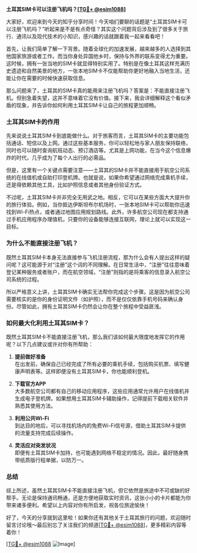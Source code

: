 **土耳其SIM卡可以注册飞机吗？[[TG💪+ @esim1088](https://t.me/s/esim1088)]**

大家好，欢迎来到今天的知乎分享时间！今天咱们要聊的话题是“土耳其SIM卡可以注册飞机吗？”听起来是不是有点奇怪？其实这个问题背后涉及到了很多关于旅行、通讯以及现代技术的小知识，感兴趣的话就跟着我一起来看看吧！

首先，让我们简单了解一下背景。随着全球化的加速发展，越来越多的人选择到其他国家旅游或者工作。而当你身处异国他乡时，保持与外界的联系变得尤为重要。这时候，拥有一张当地的SIM卡就显得特别实用了。特别是在像土耳其这样充满历史遗迹和自然美景的地方，一张本地SIM卡不仅能帮助你更好地融入当地生活，还能让你在需要的时候快速获取信息。

那么问题来了，土耳其的SIM卡真的能用来注册飞机吗？答案是：不能直接注册飞机。但别急着失望，这并不意味着它没有价值。接下来，我会详细解释这个看似矛盾的现象，并告诉你如何利用土耳其SIM卡让自己的旅程更加顺畅。

### 土耳其SIM卡的作用

先来说说土耳其SIM卡到底能做什么。对于旅客而言，土耳其SIM卡的主要功能包括通话、短信以及上网。通过这些基本服务，你可以轻松地与家人朋友保持联络，同时也可以随时查询航班动态、预订酒店等。尤其是上网功能，在当今这个信息爆炸的时代，几乎成为了每个人出行的必需品。

但是，这里有一个关键点需要注意——土耳其的SIM卡并不能直接用于航空公司系统的在线值机或自助打印登机牌。也就是说，如果你希望通过网络完成乘机手续，还是得依赖其他工具，比如护照信息或者其他身份验证方式。

不过呢，土耳其SIM卡并非完全无用武之地。相反，它可以在某些方面大大提升你的旅行体验。例如，当你抵达伊斯坦布尔机场时，一张本地SIM卡可以帮助你迅速找到Wi-Fi热点，或者通过地图应用规划路线。此外，许多航空公司现在都支持通过手机应用程序办理值机，只要你的设备能够连接互联网，理论上就可以实现这一目标。

### 为什么不能直接注册飞机？

既然土耳其SIM卡本身无法直接参与飞机注册流程，那为什么会有人提出这样的疑问呢？这可能源于对“注册”这个词的不同理解。在日常生活中，“注册”往往意味着登记某种服务或者账户，而在航空领域，“注册”则指的是将乘客的信息录入航空公司系统的过程。

所以严格意义上讲，土耳其SIM卡确实无法帮你完成这个步骤。这是因为航空公司需要核实的是你的身份证明文件（如护照），而不是仅仅依靠手机号码来确认身份。尽管如此，拥有土耳其SIM卡仍然会让你在整个旅程中受益匪浅。

### 如何最大化利用土耳其SIM卡？

既然土耳其SIM卡不能直接注册飞机，那么我们该如何最大限度地发挥它的作用呢？以下几点建议或许对你有所帮助：

1. **提前做好准备**  
   在出发前，确保自己已经完成了所有必要的乘机手续，包括购买机票、填写健康声明表等。这样即便没有土耳其SIM卡，你也能顺利登机。

2. **下载官方APP**  
   大多数航空公司都有自己的移动应用程序，这些应用通常允许用户在线值机并生成电子登机牌。如果想用土耳其SIM卡辅助操作，记得提前下载相关软件并熟悉其使用方法。

3. **利用公共Wi-Fi**  
   到达目的地后，可以寻找机场内的免费Wi-Fi信号源，借助土耳其SIM卡提供的流量支持完成后续操作。

4. **灵活应对突发状况**  
   即便有土耳其SIM卡加持，也可能遇到网络不稳定的情况。因此，最好随身携带纸质版行程单据，以防万一。

### 总结

综上所述，虽然土耳其SIM卡不能直接注册飞机，但它依然是旅途中不可或缺的好帮手。无论是保持通讯畅通，还是方便地获取实时资讯，这张小小的卡片都能为你带来诸多便利。希望以上内容对你有所启发，祝各位旅途愉快！

好了，今天的分享就到这里啦！如果你还有其他关于土耳其旅行的问题，欢迎随时留言讨论哦～最后别忘了关注我们的频道[[TG💪+ @esim1088](https://t.me/s/esim1088)]，更多精彩内容等着你！

[[TG💪+ @esim1088](https://t.me/s/esim1088) ![Image](https://i.postimg.cc/4NQfJmqS/Snipaste-2025-05-13-00-14-12.png)]